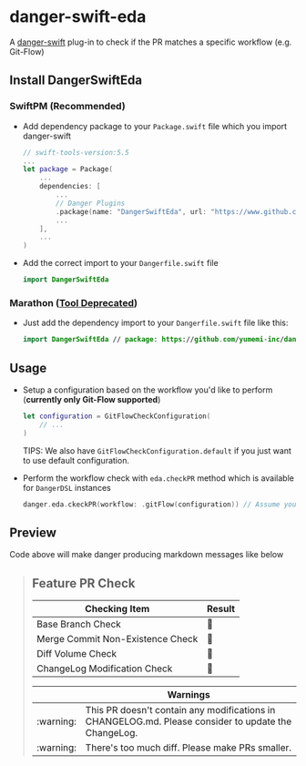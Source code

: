 # danger-swift-eda

A [danger-swift](https://github.com/danger/swift) plug-in to check if the PR matches a specific workflow (e.g. Git-Flow) 

## Install DangerSwiftEda

### SwiftPM (Recommended)

- Add dependency package to your `Package.swift` file which you import danger-swift

    ```swift
    // swift-tools-version:5.5
    ...
    let package = Package(
        ...
        dependencies: [
            ...
            // Danger Plugins
            .package(name: "DangerSwiftEda", url: "https://www.github.com/yumemi-inc/danger-swift-eda.git", from: "0.1.0"),
            ...
        ],
        ...
    )
    ```

- Add the correct import to your `Dangerfile.swift` file

    ```swift
    import DangerSwiftEda
    ```

### Marathon ([Tool Deprecated](https://github.com/JohnSundell/Marathon))

- Just add the dependency import to your `Dangerfile.swift` file like this:

    ```swift
    import DangerSwiftEda // package: https://github.com/yumemi-inc/danger-swift-eda.git
    ```

## Usage

- Setup a configuration based on the workflow you'd like to perform (**currently only Git-Flow supported**)

    ```swift
    let configuration = GitFlowCheckConfiguration(
        // ...
    )
    ```
    
    TIPS: We also have `GitFlowCheckConfiguration.default` if you just want to use default configuration.
    
- Perform the workflow check with `eda.checkPR` method which is available for `DangerDSL` instances

    ```swift
    danger.eda.ckeckPR(workflow: .gitFlow(configuration)) // Assume you have initialized `danger` by code like `let danger = Danger()`
    ```

## Preview

Code above will make danger producing markdown messages like below

> <!--
>   0 failure: 
>   2 warning:  This PR doesn't c..., There's too much ...
>   
>   2 markdown notices
>   DangerID: danger-id-Danger;
> -->
> 
> 
> ## Feature PR Check
> 
> Checking Item | Result
> | ---| --- |
> Base Branch Check | :tada:
> Merge Commit Non-Existence Check | :tada:
> Diff Volume Check | :thinking:
> ChangeLog Modification Check | :thinking:
> 
> <table>
>   <thead>
>     <tr>
>       <th width="50"></th>
>       <th width="100%" data-danger-table="true">Warnings</th>
>     </tr>
>   </thead>
>   <tbody><tr>
>       <td>:warning:</td>
>       <td>This PR doesn't contain any modifications in CHANGELOG.md. Please consider to update the ChangeLog.</td>
>     </tr>
>   
> <tr>
>       <td>:warning:</td>
>       <td>There's too much diff. Please make PRs smaller.</td>
>     </tr>
>   </tbody>
> </table>

